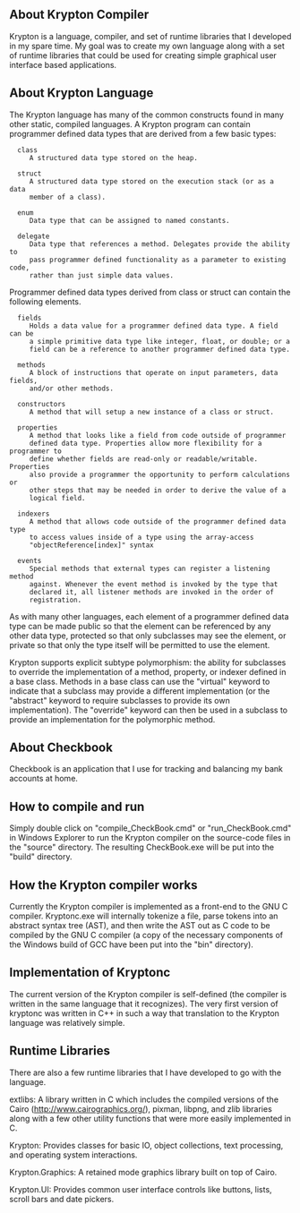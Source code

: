 About Krypton Compiler
----------------------
   Krypton is a language, compiler, and set of runtime libraries that I
   developed in my spare time. My goal was to create my own language along
   with a set of runtime libraries that could be used for creating simple
   graphical user interface based applications.


About Krypton Language
----------------------
   The Krypton language has many of the common constructs found in many other
   static, compiled languages. A Krypton program can contain programmer defined
   data types that are derived from a few basic types:

      class
         A structured data type stored on the heap.

      struct
         A structured data type stored on the execution stack (or as a data
         member of a class).

      enum
         Data type that can be assigned to named constants.

      delegate
         Data type that references a method. Delegates provide the ability to
         pass programmer defined functionality as a parameter to existing code,
         rather than just simple data values.

   Programmer defined data types derived from class or struct can contain the 
   following elements.
      
      fields
         Holds a data value for a programmer defined data type. A field can be
         a simple primitive data type like integer, float, or double; or a
         field can be a reference to another programmer defined data type.

      methods
         A block of instructions that operate on input parameters, data fields,
         and/or other methods.
   
      constructors
         A method that will setup a new instance of a class or struct.

      properties
         A method that looks like a field from code outside of programmer
         defined data type. Properties allow more flexibility for a programmer to
         define whether fields are read-only or readable/writable. Properties
         also provide a programmer the opportunity to perform calculations or
         other steps that may be needed in order to derive the value of a
         logical field.

      indexers
         A method that allows code outside of the programmer defined data type
         to access values inside of a type using the array-access
         "objectReference[index]" syntax
   
      events
         Special methods that external types can register a listening method
         against. Whenever the event method is invoked by the type that
         declared it, all listener methods are invoked in the order of
         registration.

   As with many other languages, each element of a programmer defined data type
   can be made public so that the element can be referenced by any other data
   type, protected so that only subclasses may see the element, or private so
   that only the type itself will be permitted to use the element.

   Krypton supports explicit subtype polymorphism: the ability for subclasses
   to override the implementation of a method, property, or indexer defined in
   a base class. Methods in a base class can use the "virtual" keyword to
   indicate that a subclass may provide a different implementation (or the
   "abstract" keyword to require subclasses to provide its own implementation).
   The "override" keyword can then be used in a subclass to provide an
   implementation for the polymorphic method.

About Checkbook
---------------
   Checkbook is an application that I use for tracking and balancing my bank
   accounts at home.


How to compile and run
----------------------
   Simply double click on "compile_CheckBook.cmd" or "run_CheckBook.cmd" in
   Windows Explorer to run the Krypton compiler on the source-code files in
   the "source" directory. The resulting CheckBook.exe will be put into the
   "build" directory.


How the Krypton compiler works
------------------------------
   Currently the Krypton compiler is implemented as a front-end to the GNU C
   compiler. Kryptonc.exe will internally tokenize a file, parse tokens into
   an abstract syntax tree (AST), and then write the AST out as C code to be
   compiled by the GNU C compiler (a copy of the necessary components of the
   Windows build of GCC have been put into the "bin" directory).


Implementation of Kryptonc
--------------------------
   The current version of the Krypton compiler is self-defined (the compiler
   is written in the same language that it recognizes). The very first version
   of kryptonc was written in C++ in such a way that translation to the Krypton
   language was relatively simple.


Runtime Libraries
-----------------
   There are also a few runtime libraries that I have developed to go with the
   language.

   extlibs:
      A library written in C which includes the compiled versions of the Cairo
      (http://www.cairographics.org/), pixman, libpng, and zlib libraries along
      with a few other utility functions that were more easily implemented in C.

   Krypton:
      Provides classes for basic IO, object collections, text processing, and
      operating system interactions.

   Krypton.Graphics:
      A retained mode graphics library built on top of Cairo.

   Krypton.UI:
      Provides common user interface controls like buttons, lists, scroll bars
      and date pickers.
